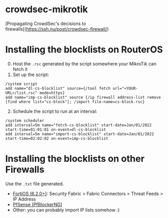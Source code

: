 # crowdsec-mikrotik
[Propagating CrowdSec's decisions to firewalls[(https://ssh.nu/post/crowdsec-firewall/)


# Installing the blocklists on RouterOS
0. Host the `.rsc` generated by the script somewhere your MikroTik can fetch it
1. Set up the script:
```
/system script 
add name="dl-cs-blocklist" source={/tool fetch url="<YOUR-URL>/list.rsc" mode=https}
add name="imp-cs-blocklist" source {/ip firewall address-list remove [find where list="cs-block"]; /import file-name=cs-block.rsc}
```
2. Schedule the script to run at an interval:
```
/system scheduler 
add interval=5m name="fetch-cs-blocklist" start-date=Jan/01/2022 start-time=01:01:01 on-event=dl-cs-blocklist
add interval=5m name="import-cs-blocklist" start-date=Jan/01/2022 start-time=02:02:02 on-event=imp-cs-blocklist
```

# Installing the blocklists on other Firewalls
Use the `.txt` file generated.
* [FortiOS (6.2.0+)](https://docs.fortinet.com/document/fortigate/6.2.0/new-features/625349/external-block-list-threat-feed-policy): Security Fabric > Fabric Connectors > Threat Feeds > IP Address
* [PfSense (PfBlockerNG)](https://protectli.com/kb/how-to-setup-pfblockerng/)
* Other: you can probably import IP lists somehow :) 
